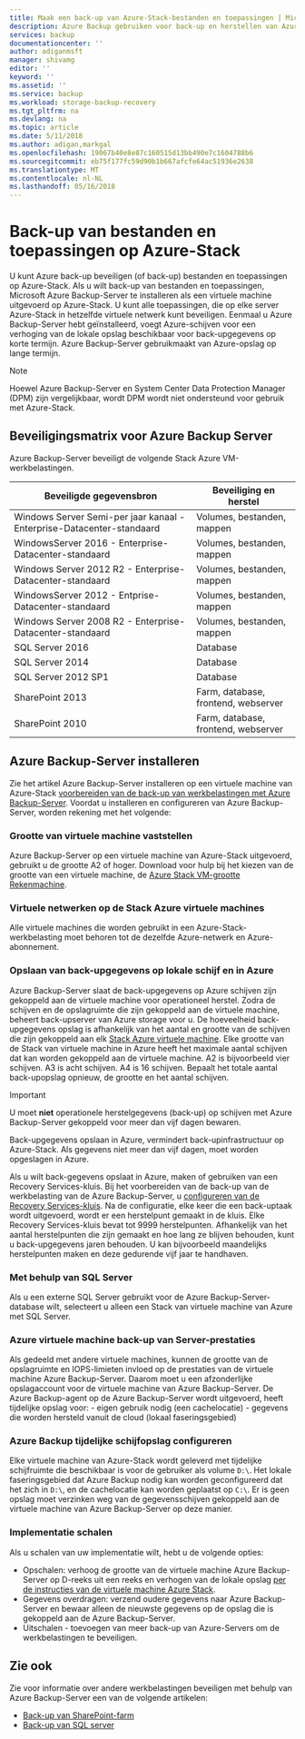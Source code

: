 ```yaml
---
title: Maak een back-up van Azure-Stack-bestanden en toepassingen | Microsoft Docs
description: Azure Backup gebruiken voor back-up en herstellen van Azure-Stack-bestanden en toepassingen naar uw Azure-Stack-omgeving.
services: backup
documentationcenter: ''
author: adiganmsft
manager: shivamg
editor: ''
keyword: ''
ms.assetid: ''
ms.service: backup
ms.workload: storage-backup-recovery
ms.tgt_pltfrm: na
ms.devlang: na
ms.topic: article
ms.date: 5/11/2018
ms.author: adigan,markgal
ms.openlocfilehash: 19067b40e8e87c160515d13bb490e7c1604788b6
ms.sourcegitcommit: eb75f177fc59d90b1b667afcfe64ac51936e2638
ms.translationtype: MT
ms.contentlocale: nl-NL
ms.lasthandoff: 05/16/2018
---
```

# <a name="back-up-files-and-applications-on-azure-stack"></a>Back-up van bestanden en toepassingen op Azure-Stack
U kunt Azure back-up beveiligen (of back-up) bestanden en toepassingen op Azure-Stack. Als u wilt back-up van bestanden en toepassingen, Microsoft Azure Backup-Server te installeren als een virtuele machine uitgevoerd op Azure-Stack. U kunt alle toepassingen, die op elke server Azure-Stack in hetzelfde virtuele netwerk kunt beveiligen. Eenmaal u Azure Backup-Server hebt geïnstalleerd, voegt Azure-schijven voor een verhoging van de lokale opslag beschikbaar voor back-upgegevens op korte termijn. Azure Backup-Server gebruikmaakt van Azure-opslag op lange termijn.

> [!NOTE]
> Hoewel Azure Backup-Server en System Center Data Protection Manager (DPM) zijn vergelijkbaar, wordt DPM wordt niet ondersteund voor gebruik met Azure-Stack.
>


## <a name="azure-backup-server-protection-matrix"></a>Beveiligingsmatrix voor Azure Backup Server
Azure Backup-Server beveiligt de volgende Stack Azure VM-werkbelastingen.

| Beveiligde gegevensbron | Beveiliging en herstel |
| --------------------- | ----------------------- |
| Windows Server Semi-per jaar kanaal - Enterprise-Datacenter-standaard | Volumes, bestanden, mappen |
| WindowsServer 2016 - Enterprise-Datacenter-standaard | Volumes, bestanden, mappen |
| Windows Server 2012 R2 - Enterprise-Datacenter-standaard | Volumes, bestanden, mappen |
| WindowsServer 2012 - Entprise-Datacenter-standaard | Volumes, bestanden, mappen |
| Windows Server 2008 R2 - Enterprise-Datacenter-standaard | Volumes, bestanden, mappen |
| SQL Server 2016 | Database |
| SQL Server 2014 | Database |
| SQL Server 2012 SP1 | Database |
| SharePoint 2013 | Farm, database, frontend, webserver |
| SharePoint 2010 | Farm, database, frontend, webserver |


## <a name="install-azure-backup-server"></a>Azure Backup-Server installeren
Zie het artikel Azure Backup-Server installeren op een virtuele machine van Azure-Stack [voorbereiden van de back-up van werkbelastingen met Azure Backup-Server](backup-azure-microsoft-azure-backup.md). Voordat u installeren en configureren van Azure Backup-Server, worden rekening met het volgende:

### <a name="determining-size-of-virtual-machine"></a>Grootte van virtuele machine vaststellen
Azure Backup-Server op een virtuele machine van Azure-Stack uitgevoerd, gebruikt u de grootte A2 of hoger. Download voor hulp bij het kiezen van de grootte van een virtuele machine, de [Azure Stack VM-grootte Rekenmachine](https://www.microsoft.com/download/details.aspx?id=56832).

### <a name="virtual-networks-on-azure-stack-virtual-machines"></a>Virtuele netwerken op de Stack Azure virtuele machines
Alle virtuele machines die worden gebruikt in een Azure-Stack-werkbelasting moet behoren tot de dezelfde Azure-netwerk en Azure-abonnement.

### <a name="storing-backup-data-on-local-disk-and-in-azure"></a>Opslaan van back-upgegevens op lokale schijf en in Azure
Azure Backup-Server slaat de back-upgegevens op Azure schijven zijn gekoppeld aan de virtuele machine voor operationeel herstel. Zodra de schijven en de opslagruimte die zijn gekoppeld aan de virtuele machine, beheert back-upserver van Azure storage voor u. De hoeveelheid back-upgegevens opslag is afhankelijk van het aantal en grootte van de schijven die zijn gekoppeld aan elk [Stack Azure virtuele machine](../azure-stack/user/azure-stack-storage-overview.md). Elke grootte van de Stack van virtuele machine in Azure heeft het maximale aantal schijven dat kan worden gekoppeld aan de virtuele machine. A2 is bijvoorbeeld vier schijven. A3 is acht schijven. A4 is 16 schijven. Bepaalt het totale aantal back-upopslag opnieuw, de grootte en het aantal schijven.

> [!IMPORTANT]
> U moet **niet** operationele herstelgegevens (back-up) op schijven met Azure Backup-Server gekoppeld voor meer dan vijf dagen bewaren.
>

Back-upgegevens opslaan in Azure, vermindert back-upinfrastructuur op Azure-Stack. Als gegevens niet meer dan vijf dagen, moet worden opgeslagen in Azure.

Als u wilt back-gegevens opslaat in Azure, maken of gebruiken van een Recovery Services-kluis. Bij het voorbereiden van de back-up van de werkbelasting van de Azure Backup-Server, u [configureren van de Recovery Services-kluis](backup-azure-microsoft-azure-backup.md#create-a-recovery-services-vault). Na de configuratie, elke keer die een back-uptaak wordt uitgevoerd, wordt er een herstelpunt gemaakt in de kluis. Elke Recovery Services-kluis bevat tot 9999 herstelpunten. Afhankelijk van het aantal herstelpunten die zijn gemaakt en hoe lang ze blijven behouden, kunt u back-upgegevens jaren behouden. U kan bijvoorbeeld maandelijks herstelpunten maken en deze gedurende vijf jaar te handhaven.
 
### <a name="using-sql-server"></a>Met behulp van SQL Server
Als u een externe SQL Server gebruikt voor de Azure Backup-Server-database wilt, selecteert u alleen een Stack van virtuele machine van Azure met SQL Server.

### <a name="azure-backup-server-vm-performance"></a>Azure virtuele machine back-up van Server-prestaties
Als gedeeld met andere virtuele machines, kunnen de grootte van de opslagruimte en IOPS-limieten invloed op de prestaties van de virtuele machine Azure Backup-Server. Daarom moet u een afzonderlijke opslagaccount voor de virtuele machine van Azure Backup-Server. De Azure Backup-agent op de Azure Backup-Server wordt uitgevoerd, heeft tijdelijke opslag voor:
    - eigen gebruik nodig (een cachelocatie)
    - gegevens die worden hersteld vanuit de cloud (lokaal faseringsgebied)
  
### <a name="configuring-azure-backup-temporary-disk-storage"></a>Azure Backup tijdelijke schijfopslag configureren
Elke virtuele machine van Azure-Stack wordt geleverd met tijdelijke schijfruimte die beschikbaar is voor de gebruiker als volume `D:\`. Het lokale faseringsgebied dat Azure Backup nodig kan worden geconfigureerd dat het zich in `D:\`, en de cachelocatie kan worden geplaatst op `C:\`. Er is geen opslag moet verzinken weg van de gegevensschijven gekoppeld aan de virtuele machine van Azure Backup-Server op deze manier.

### <a name="scaling-deployment"></a>Implementatie schalen
Als u schalen van uw implementatie wilt, hebt u de volgende opties:
  - Opschalen: verhoog de grootte van de virtuele machine Azure Backup-Server op D-reeks uit een reeks en verhogen van de lokale opslag [per de instructies van de virtuele machine Azure Stack](../azure-stack/user/azure-stack-manage-vm-disks.md).
  - Gegevens overdragen: verzend oudere gegevens naar Azure Backup-Server en bewaar alleen de nieuwste gegevens op de opslag die is gekoppeld aan de Azure Backup-Server.
  - Uitschalen - toevoegen van meer back-up van Azure-Servers om de werkbelastingen te beveiligen.

## <a name="see-also"></a>Zie ook
Zie voor informatie over andere werkbelastingen beveiligen met behulp van Azure Backup-Server een van de volgende artikelen:
- [Back-up van SharePoint-farm](backup-azure-backup-sharepoint-mabs.md)
- [Back-up van SQL server](backup-azure-sql-mabs.md)
